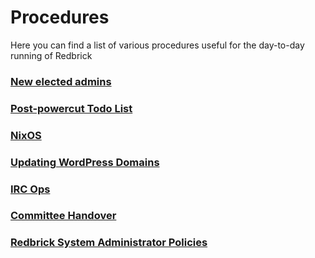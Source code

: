 # Procedures

Here you can find a list of various procedures useful for the day-to-day running of Redbrick

### [New elected admins](new-admins.md)

### [Post-powercut Todo List](post-powercut.md)

### [NixOS](nixos.md)

### [Updating WordPress Domains](update-wp-domain.md)

### [IRC Ops](irc-ops.md)

### [Committee Handover](handover.md)

### [Redbrick System Administrator Policies](policies.md)
